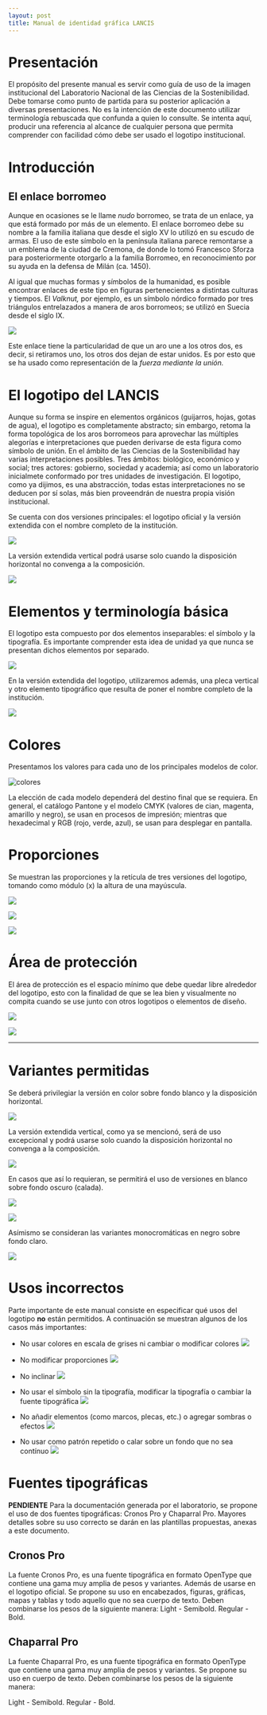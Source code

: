 ```yaml
---
layout: post
title: Manual de identidad gráfica LANCIS
---
```


# Presentación

El propósito del presente manual es servir como guía de uso de la imagen institucional del Laboratorio Nacional de las Ciencias de la Sostenibilidad. Debe tomarse como punto de partida para su posterior aplicación a diversas presentaciones. No es la intención de este documento utilizar terminología rebuscada que confunda a quien lo consulte. Se intenta aquí, producir una referencia al alcance de cualquier persona que permita comprender con facilidad cómo debe ser usado el logotipo institucional.


# Introducción

## El enlace borromeo

Aunque en ocasiones se le llame _nudo_ borromeo, se trata de un enlace, ya que está formado por más de un elemento. El enlace borromeo debe su nombre a la familia italiana que desde el siglo XV lo utilizó en su escudo de armas. El uso de este símbolo en la península italiana parece remontarse a un emblema de la ciudad de Cremona, de donde lo tomó Francesco Sforza para posteriormente otorgarlo a la familia Borromeo, en reconocimiento por su ayuda en la defensa de Milán (ca. 1450).

Al igual que muchas formas y símbolos de la humanidad, es posible encontrar enlaces de este tipo en figuras pertenecientes a distintas culturas y tiempos. El _Valknut,_ por ejemplo, es un símbolo nórdico formado por tres triángulos entrelazados a manera de aros borromeos; se utilizó en Suecia desde el siglo IX.

![](logo_LANCIS_enlaces_borromeos.png)


Este enlace tiene la particularidad de que un aro une a los otros dos, es decir, si retiramos uno, los otros dos dejan de estar unidos. Es por esto que se ha usado como representación de la _fuerza mediante la unión._


# El logotipo del LANCIS

Aunque su forma se inspire en elementos orgánicos (guijarros, hojas, gotas de agua), el logotipo es completamente abstracto; sin embargo, retoma la forma topológica de los aros borromeos para aprovechar las múltiples alegorías e interpretaciones que pueden derivarse de esta figura como símbolo de unión. En el ámbito de las Ciencias de la Sostenibilidad hay varias interpretaciones posibles. Tres ámbitos: biológico, económico y social; tres actores: gobierno, sociedad y academia; así como un laboratorio inicialmete conformado por tres unidades de investigación. El logotipo, como ya dijimos, es una abstracción, todas estas interpretaciones no se deducen por sí solas, más bien proveendrán de nuestra propia visión institucional.

Se cuenta con dos versiones principales: el logotipo oficial y la versión extendida con el nombre completo de la institución.

![](logo_LANCIS_variantes_01.png)

La versión extendida vertical podrá usarse solo cuando la disposición horizontal no convenga a la composición.

![](logo_LANCIS_variantes_02.png)


# Elementos y terminología básica

El logotipo esta compuesto por dos elementos inseparables: el símbolo y la tipografía. Es importante comprender esta idea de unidad ya que nunca se presentan dichos elementos por separado.

![](logo_LANCIS_elementos_terminologia_01.png)

En la versión extendida del logotipo, utilizaremos además, una pleca vertical y otro elemento tipográfico que resulta de poner el nombre completo de la institución.

![](logo_LANCIS_elementos_terminologia_02.png)


# Colores

Presentamos los valores para cada uno de los principales modelos de color.

![colores](logo_LANCIS_colores.png)

La elección de cada modelo dependerá del destino final que se requiera. En general, el catálogo Pantone y el modelo CMYK (valores de cian, magenta, amarillo y negro), se usan en procesos de impresión; mientras que hexadecimal y RGB (rojo, verde, azul), se usan para desplegar en pantalla.


# Proporciones

Se muestran las proporciones y la retícula de tres versiones del logotipo, tomando como módulo (x) la altura de una mayúscula.

![](logo_LANCIS_proporciones_01.png)

![](logo_LANCIS_proporciones_02.png)

![](logo_LANCIS_proporciones_03.png)


# Área de protección

El área de protección es el espacio mínimo que debe quedar libre alrededor del logotipo, esto con la finalidad de que se lea bien y visualmente no compita cuando se use junto con otros logotipos o elementos de diseño.

![](logo_LANCIS_area_de_proteccion_01.png)

![](logo_LANCIS_area_de_proteccion_02.png)

- - -

# Variantes permitidas

Se deberá privilegiar la versión en color sobre fondo blanco y la disposición horizontal.

![](logo_LANCIS_variantes_01.png)

La versión extendida vertical, como ya se mencionó, será de uso excepcional y podrá usarse solo cuando la disposición horizontal no convenga a la composición.

![](logo_LANCIS_variantes_02.png)

En casos que así lo requieran, se permitirá el uso de versiones en blanco sobre fondo oscuro (calada).

![](logo_LANCIS_variantes_03.png)

![](logo_LANCIS_variantes_04.png)

 Asímismo se consideran las variantes monocromáticas en negro sobre fondo claro.

![](logo_LANCIS_variantes_05.png)


# Usos incorrectos

Parte importante de este manual consiste en especificar qué usos del logotipo **no** están permitidos. A continuación se muestran algunos de los casos más importantes:

- No usar colores en escala de grises ni cambiar o modificar colores
![](logo_LANCIS_usos_incorrectos_01.png)

- No modificar proporciones
![](logo_LANCIS_usos_incorrectos_02.png)

- No inclinar
![](logo_LANCIS_usos_incorrectos_03.png)

- No usar el símbolo sin la tipografía, modificar la tipografía o cambiar la fuente tipográfica
![](logo_LANCIS_usos_incorrectos_04.png)


- No añadir elementos (como marcos, plecas, etc.) o agregar sombras o efectos
![](logo_LANCIS_usos_incorrectos_05.png)

- No usar como patrón repetido o calar sobre un fondo que no sea contínuo
![](logo_LANCIS_usos_incorrectos_06.png)



# Fuentes tipográficas

**PENDIENTE** Para la documentación generada por el laboratorio, se propone el uso de dos fuentes tipográficas: Cronos Pro y Chaparral Pro. Mayores detalles sobre su uso correcto se darán en las plantillas propuestas, anexas a este documento.

## Cronos Pro

La fuente Cronos Pro, es una fuente tipográfica en formato OpenType que contiene una gama muy amplia de pesos y variantes. Además de usarse en el logotipo oficial. Se propone su uso en encabezados, figuras, gráficas, mapas y tablas y todo aquello que no sea cuerpo de texto. Deben combinarse los pesos de la siguiente manera: Light - Semibold.  Regular - Bold.


## Chaparral Pro


La fuente Chaparral Pro, es una fuente tipográfica en formato OpenType que contiene una gama muy amplia de pesos y variantes. Se propone su uso en cuerpo de texto. Deben combinarse los pesos de la siguiente manera:

Light - Semibold.  Regular - Bold.
